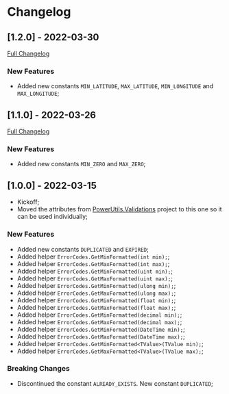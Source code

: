 # Changelog




## [1.2.0] - 2022-03-30
[Full Changelog](https://github.com/TechNobre/PowerUtils.Validations.Primitives/compare/v1.1.0...v1.2.0)


### New Features

- Added new constants `MIN_LATITUDE`, `MAX_LATITUDE`, `MIN_LONGITUDE` and `MAX_LONGITUDE`;




## [1.1.0] - 2022-03-26
[Full Changelog](https://github.com/TechNobre/PowerUtils.Validations.Primitives/compare/v1.0.0...v1.1.0)


### New Features

- Added new constants `MIN_ZERO` and `MAX_ZERO`;




## [1.0.0] - 2022-03-15

- Kickoff;
- Moved the attributes from [PowerUtils.Validations](https://github.com/TechNobre/PowerUtils.Validations) project to this one so it can be used individually;


### New Features

- Added new constants `DUPLICATED` and `EXPIRED`;
- Added helper `ErrorCodes.GetMinFormatted(int min);`;
- Added helper `ErrorCodes.GetMaxFormatted(int max);`;
- Added helper `ErrorCodes.GetMinFormatted(uint min);`;
- Added helper `ErrorCodes.GetMaxFormatted(uint max);`;
- Added helper `ErrorCodes.GetMinFormatted(ulong min);`;
- Added helper `ErrorCodes.GetMaxFormatted(ulong max);`;
- Added helper `ErrorCodes.GetMinFormatted(float min);`;
- Added helper `ErrorCodes.GetMaxFormatted(float max);`;
- Added helper `ErrorCodes.GetMinFormatted(decimal min);`;
- Added helper `ErrorCodes.GetMaxFormatted(decimal max);`;
- Added helper `ErrorCodes.GetMinFormatted(DateTime min);`;
- Added helper `ErrorCodes.GetMaxFormatted(DateTime max);`;
- Added helper `ErrorCodes.GetMinFormatted<TValue>(TValue min);`;
- Added helper `ErrorCodes.GetMaxFormatted<TValue>(TValue max);`;


### Breaking Changes

- Discontinued the constant `ALREADY_EXISTS`. New constant `DUPLICATED`;